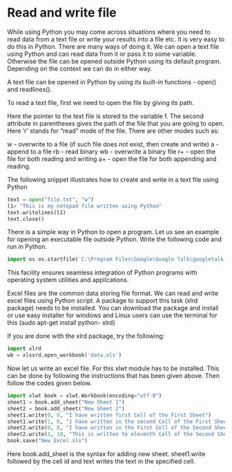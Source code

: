 # Read and write file
While using Python you may come across situations where you need to read data from a text file or write your results into a file etc. It is very easy to do this in Python. There are many ways of doing it. We can open a text file using Python and can read data from it or pass it to some variable. Otherwise the file can be opened outside Python using its default program. Depending on the context we can do in either way.

A text file can be opened in Python by using its built-in functions - open() and readlines(). 

To read a text file, first we need to open the file by giving its path. 

Here the pointer to the text file is stored to the variable f. The second attribute in parentheses gives the path of the file that you are going to open. Here ‘r’ stands for “read” mode of the file. There are other modes such as:

w - overwrite to a file (if such file does not exist, then create and write)
a - append to a file
rb - read binary
wb - overwrite a binary file 
r+ - open the file for both reading and writing
a+ - open the file for both appending and reading.

The following snippet illustrates how to create and write in a text file using Python

```python
text = open("file.txt", "w") 
l1= "This is my notepad file written using Python" 
text.writelines(l1) 
text.close()
```

There is a simple way in Python to open a program. Let us see an example for opening an executable file outside Python. Write the following code and run in Python.

```python
import os os.startfile('C:\Program Files\Google\Google Talk\googletalk.exe')
```

This facility ensures seamless integration of Python programs with operating system utilities and applications.

Excel files are the common data storing file format. We can read and write excel files using Python script. A package to support this task (xlrd package) needs to be installed. You can download the package and install or use easy installer for windows and Linux users can use the terminal for this (sudo apt-get install python- xlrd)

If you are done with the xlrd package, try the following: 

```python
import xlrd 
wb = xlsxrd.open_workbook('data.xls')
```

Now let us write an excel file. For this xlwt module has to be installed. This can be done by following the instructions that has been given above. Then follow the codes given below.

```python
import xlwt book = xlwt.Workbook(encoding="utf-8") 
sheet1 = book.add_sheet("New Sheet 1")  
sheet2 = book.add_sheet("New Sheet 2")  
sheet1.write(0, 0, "I have written first Cell of the First Sheet") 
sheet1.write(1, 0, "I have written in the second Cell of the First Sheet") 
sheet2.write(0, 0, "I have written in the First Cell of the Second Sheet")  
sheet2.write(1, 10, "This is written to eleventh Cell of the Second Sheet")  
book.save("New_Excel.xls")
```

Here book.add_sheet is the syntax for adding new sheet. sheet1.write followed by the cell id and text writes the text  in the specified cell. 


